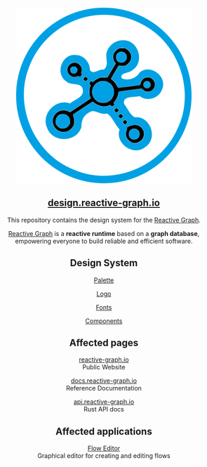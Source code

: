 <p align="center">
  <a href="https://github.com/reactive-graph/reactive-graph"><img src="https://raw.githubusercontent.com/reactive-graph/design/main/public/logo/rendered/celestial-blue/reactive-graph-400x400.png" alt="Reactive Graph"></a>
</p>

<h2 align="center">
    <a href="https://design.reactive-graph.io/">design.reactive-graph.io</a>
</h2>

<p align="center">
This repository contains the design system for the <a href="https://github.com/reactive-graph/reactive-graph">Reactive Graph</a>.
</p>

<p align="center">
  <a href="https://github.com/reactive-graph/reactive-graph">Reactive Graph</a> is a <b>reactive runtime</b> based on a <b>graph database</b>, empowering everyone to build reliable and efficient software.
</p>

<h2 align="center">Design System</h2>

<p align="center">
  <a href="https://design.reactive-graph.io/docs/palette.html">Palette</a>
</p>

<p align="center">
  <a href="https://design.reactive-graph.io/docs/logo.html">Logo</a>
</p>

<p align="center">
  <a href="https://design.reactive-graph.io/docs/fonts.html">Fonts</a>
</p>

<p align="center">
  <a href="https://design.reactive-graph.io/">Components</a>
</p>

<h2 align="center">Affected pages</h2>

<p align="center">
  <a href="https://reactive-graph.io/">reactive-graph.io</a>
  <br>
  Public Website
</p>

<p align="center">
  <a href="https://docs.reactive-graph.io/">docs.reactive-graph.io</a>
  <br>
  Reference Documentation
</p>

<p align="center">
  <a href="https://api.reactive-graph.io/">api.reactive-graph.io</a>
  <br>
  Rust API docs
</p>

<h2 align="center">Affected applications</h2>

<p align="center">
  <a href="https://github.com/reactive-graph/flow-editor">Flow Editor</a>
  <br>
  Graphical editor for creating and editing flows
</p>
